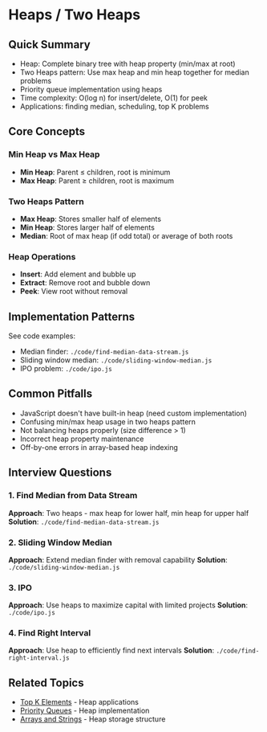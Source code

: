 # Heaps / Two Heaps

## Quick Summary
- Heap: Complete binary tree with heap property (min/max at root)
- Two Heaps pattern: Use max heap and min heap together for median problems
- Priority queue implementation using heaps
- Time complexity: O(log n) for insert/delete, O(1) for peek
- Applications: finding median, scheduling, top K problems

## Core Concepts

### Min Heap vs Max Heap
- **Min Heap**: Parent ≤ children, root is minimum
- **Max Heap**: Parent ≥ children, root is maximum

### Two Heaps Pattern
- **Max Heap**: Stores smaller half of elements
- **Min Heap**: Stores larger half of elements  
- **Median**: Root of max heap (if odd total) or average of both roots

### Heap Operations
- **Insert**: Add element and bubble up
- **Extract**: Remove root and bubble down
- **Peek**: View root without removal

## Implementation Patterns
See code examples:
- Median finder: `./code/find-median-data-stream.js`
- Sliding window median: `./code/sliding-window-median.js`
- IPO problem: `./code/ipo.js`

## Common Pitfalls
- JavaScript doesn't have built-in heap (need custom implementation)
- Confusing min/max heap usage in two heaps pattern
- Not balancing heaps properly (size difference > 1)
- Incorrect heap property maintenance
- Off-by-one errors in array-based heap indexing

## Interview Questions

### 1. Find Median from Data Stream
**Approach**: Two heaps - max heap for lower half, min heap for upper half
**Solution**: `./code/find-median-data-stream.js`

### 2. Sliding Window Median
**Approach**: Extend median finder with removal capability
**Solution**: `./code/sliding-window-median.js`

### 3. IPO
**Approach**: Use heaps to maximize capital with limited projects
**Solution**: `./code/ipo.js`

### 4. Find Right Interval
**Approach**: Use heap to efficiently find next intervals
**Solution**: `./code/find-right-interval.js`

## Related Topics
- [Top K Elements](../top-k-elements/README.md) - Heap applications
- [Priority Queues](../../data-structures/priority-queues/README.md) - Heap implementation
- [Arrays and Strings](../arrays-and-strings/README.md) - Heap storage structure